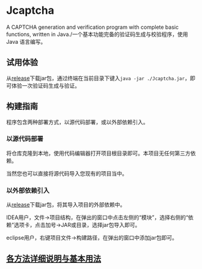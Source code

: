 # Jcaptcha
A CAPTCHA generation and verification program with complete basic functions, written in Java./一个基本功能完备的验证码生成与校验程序，使用 Java 语言编写。

## 试用体验
从[release](https://github.com/LittleCircleOO/Jcaptcha/releases)下载jar包，通过终端在当前目录下键入`java -jar ./Jcaptcha.jar`，即可体验一次验证码生成与验证。

## 构建指南
程序包含两种部署方式，以源代码部署，或以外部依赖引入。

### 以源代码部署
将仓库克隆到本地，使用代码编辑器打开项目根目录即可。本项目无任何第三方依赖。

当然您也可以直接将源代码导入您现有的项目当中。

### 以外部依赖引入
从[release](https://github.com/LittleCircleOO/Jcaptcha/releases)下载jar包，将其导入项目的外部依赖中。

IDEA用户，文件→项目结构，在弹出的窗口中点击左侧的“模块”，选择右侧的“依赖”选项卡，点击加号→JAR或目录，选择jar包导入即可。

eclipse用户，右键项目文件→构建路径，在弹出的窗口中添加jar包即可。

## [各方法详细说明与基本用法](https://github.com/LittleCircleOO/Jcaptcha/wiki/%E5%90%84%E6%96%B9%E6%B3%95%E8%AF%A6%E7%BB%86%E8%AF%B4%E6%98%8E%E4%B8%8E%E5%9F%BA%E6%9C%AC%E7%94%A8%E6%B3%95)

